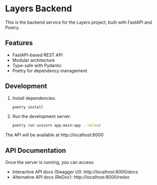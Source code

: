 # Layers Backend

This is the backend service for the Layers project, built with FastAPI and Poetry.

## Features

- FastAPI-based REST API
- Modular architecture
- Type-safe with Pydantic
- Poetry for dependency management

## Development

1. Install dependencies:
   ```bash
   poetry install
   ```

2. Run the development server:
   ```bash
   poetry run uvicorn app.main:app --reload
   ```

The API will be available at http://localhost:8000

## API Documentation

Once the server is running, you can access:
- Interactive API docs (Swagger UI): http://localhost:8000/docs
- Alternative API docs (ReDoc): http://localhost:8000/redoc 